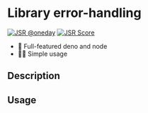 # Library error-handling

[![JSR @oneday](https://jsr.io/badges/@oneday/error-handling)](https://jsr.io/@oneday/error-handling)
[![JSR Score](https://jsr.io/badges/@oneday/error-handling/score)](https://jsr.io/@oneday>/error-handling)

- 🚀 Full-featured deno and node
- 🏄‍♀️ Simple usage

## Description

## Usage
